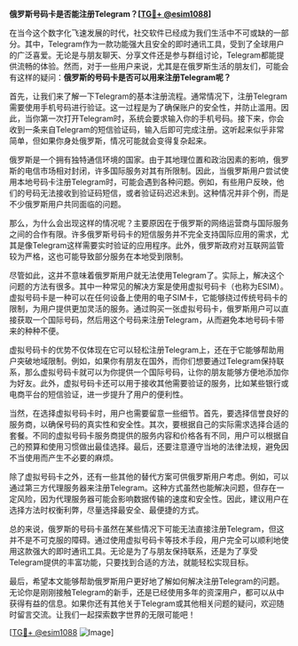 **俄罗斯号码卡是否能注册Telegram？[[TG💪+ @esim1088](https://t.me/s/esim1088)]**

在当今这个数字化飞速发展的时代，社交软件已经成为我们生活中不可或缺的一部分。其中，Telegram作为一款功能强大且安全的即时通讯工具，受到了全球用户的广泛喜爱。无论是与朋友聊天、分享文件还是参与群组讨论，Telegram都能提供流畅的体验。然而，对于一些用户来说，尤其是在俄罗斯生活的朋友们，可能会有这样的疑问：**俄罗斯的号码卡是否可以用来注册Telegram呢？**

首先，让我们来了解一下Telegram的基本注册流程。通常情况下，注册Telegram需要使用手机号码进行验证。这一过程是为了确保账户的安全性，并防止滥用。因此，当你第一次打开Telegram时，系统会要求输入你的手机号码。接下来，你会收到一条来自Telegram的短信验证码，输入后即可完成注册。这听起来似乎非常简单，但如果你身处俄罗斯，情况可能就会变得复杂起来。

俄罗斯是一个拥有独特通信环境的国家。由于其地理位置和政治因素的影响，俄罗斯的电信市场相对封闭，许多国际服务对其有所限制。因此，当俄罗斯用户尝试使用本地号码卡注册Telegram时，可能会遇到各种问题。例如，有些用户反映，他们的号码无法接收到验证码短信，或者验证码迟迟未到。这种情况并非个例，而是不少俄罗斯用户共同面临的问题。

那么，为什么会出现这样的情况呢？主要原因在于俄罗斯的网络运营商与国际服务之间的合作有限。许多俄罗斯号码卡的短信服务并不完全支持国际应用的需求，尤其是像Telegram这样需要实时验证的应用程序。此外，俄罗斯政府对互联网监管较为严格，这也可能导致部分服务在本地受到限制。

尽管如此，这并不意味着俄罗斯用户就无法使用Telegram了。实际上，解决这个问题的方法有很多。其中一种常见的解决方案是使用虚拟号码卡（也称为ESIM）。虚拟号码卡是一种可以在任何设备上使用的电子SIM卡，它能够绕过传统号码卡的限制，为用户提供更加灵活的服务。通过购买一张虚拟号码卡，俄罗斯用户可以直接获取一个国际号码，然后用这个号码来注册Telegram，从而避免本地号码卡带来的种种不便。

虚拟号码卡的优势不仅体现在它可以轻松注册Telegram上，还在于它能够帮助用户突破地域限制。例如，如果你有朋友在国外，而你们想要通过Telegram保持联系，那么虚拟号码卡就可以为你提供一个国际号码，让你的朋友能够方便地添加你为好友。此外，虚拟号码卡还可以用于接收其他需要验证的服务，比如某些银行或电商平台的短信验证，进一步提升了用户的便利性。

当然，在选择虚拟号码卡时，用户也需要留意一些细节。首先，要选择信誉良好的服务商，以确保号码的真实性和安全性。其次，要根据自己的实际需求选择合适的套餐。不同的虚拟号码卡服务商提供的服务内容和价格各有不同，用户可以根据自己的预算和使用习惯做出最佳选择。最后，还要注意遵守当地的法律法规，避免因不当使用而产生不必要的麻烦。

除了虚拟号码卡之外，还有一些其他的替代方案可供俄罗斯用户考虑。例如，可以通过第三方代理服务器来注册Telegram。这种方式虽然也能解决问题，但存在一定风险，因为代理服务器可能会影响数据传输的速度和安全性。因此，建议用户在选择方法时权衡利弊，尽量选择最安全、最便捷的方式。

总的来说，俄罗斯的号码卡虽然在某些情况下可能无法直接注册Telegram，但这并不是不可克服的障碍。通过使用虚拟号码卡等技术手段，用户完全可以顺利地使用这款强大的即时通讯工具。无论是为了与朋友保持联系，还是为了享受Telegram提供的丰富功能，只要找到合适的方法，就能轻松实现目标。

最后，希望本文能够帮助俄罗斯用户更好地了解如何解决注册Telegram的问题。无论你是刚刚接触Telegram的新手，还是已经使用多年的资深用户，都可以从中获得有益的信息。如果你还有其他关于Telegram或其他相关问题的疑问，欢迎随时留言交流。让我们一起探索数字世界的无限可能吧！

[[TG💪+ @esim1088](https://t.me/s/esim1088) ![Image](https://i.postimg.cc/4NQfJmqS/Snipaste-2025-05-13-00-14-12.png)]